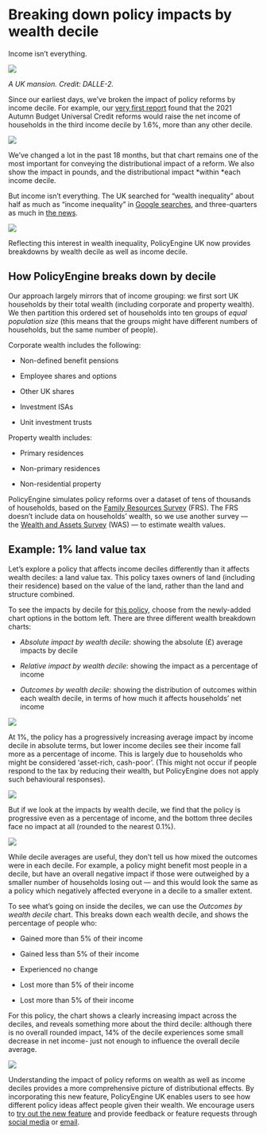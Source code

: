 # Breaking down policy impacts by wealth decile

Income isn’t everything.

![](https://cdn-images-1.medium.com/max/2048/1*vThHbc9z1P1f2WeLe20f8g.png)

_A UK mansion. Credit: DALLE-2._

Since our earliest days, we’ve broken the impact of policy reforms by income decile. For example, our [very first report](https://policyengine.org/uk/blog/2021-10-30-analysing-autumn-budget-universal-credit-reforms-with-policyengine) found that the 2021 Autumn Budget Universal Credit reforms would raise the net income of households in the third income decile by 1.6%, more than any other decile.

![](https://cdn-images-1.medium.com/max/2432/0*YvFdT6fnE10-nRUR)

We’ve changed a lot in the past 18 months, but that chart remains one of the most important for conveying the distributional impact of a reform. We also show the impact in pounds, and the distributional impact *within *each income decile.

But income isn’t everything. The UK searched for “wealth inequality” about half as much as “income inequality” in [Google searches](https://trends.google.com/trends/explore?geo=GB&q=income%20inequality,wealth%20inequality), and three-quarters as much in [the news](https://trends.google.com/trends/explore?geo=GB&gprop=news&q=income%20inequality,wealth%20inequality).

![](https://cdn-images-1.medium.com/max/3200/0*CrX9pRSwE_xKc4uq)

Reflecting this interest in wealth inequality, PolicyEngine UK now provides breakdowns by wealth decile as well as income decile.

## How PolicyEngine breaks down by decile

Our approach largely mirrors that of income grouping: we first sort UK households by their total wealth (including corporate and property wealth). We then partition this ordered set of households into ten groups of _equal population size_ (this means that the groups might have different numbers of households, but the same number of people).

Corporate wealth includes the following:

- Non-defined benefit pensions

- Employee shares and options

- Other UK shares

- Investment ISAs

- Unit investment trusts

Property wealth includes:

- Primary residences

- Non-primary residences

- Non-residential property

PolicyEngine simulates policy reforms over a dataset of tens of thousands of households, based on the [Family Resources Survey](https://www.gov.uk/government/collections/family-resources-survey--2) (FRS). The FRS doesn’t include data on households’ wealth, so we use another survey — the [Wealth and Assets Survey](https://www.gov.uk/government/statistics/personal-wealth-statistics-and-the-wealth-and-assets-survey) (WAS) — to estimate wealth values.

## Example: 1% land value tax

Let’s explore a policy that affects income deciles differently than it affects wealth deciles: a land value tax. This policy taxes owners of land (including their residence) based on the value of the land, rather than the land and structure combined.

To see the impacts by decile for [this policy](https://policyengine.org/uk/policy?focus=policyOutput.decileAverageImpact&reform=2320&region=uk&timePeriod=2023&baseline=1), choose from the newly-added chart options in the bottom left. There are three different wealth breakdown charts:

- _Absolute impact by wealth decile_: showing the absolute (£) average impacts by decile

- _Relative impact by wealth decile_: showing the impact as a percentage of income

- _Outcomes by wealth decile_: showing the distribution of outcomes within each wealth decile, in terms of how much it affects households’ net income

![](https://cdn-images-1.medium.com/max/3200/0*p7v9OzI_T7AJz5_k)

At 1%, the policy has a progressively increasing average impact by income decile in absolute terms, but lower income deciles see their income fall more as a percentage of income. This is largely due to households who might be considered ‘asset-rich, cash-poor’. (This might not occur if people respond to the tax by reducing their wealth, but PolicyEngine does not apply such behavioural responses).

![](https://cdn-images-1.medium.com/max/3200/0*4ptlM1KqAxqHWdh7)

But if we look at the impacts by wealth decile, we find that the policy is progressive even as a percentage of income, and the bottom three deciles face no impact at all (rounded to the nearest 0.1%).

![](https://cdn-images-1.medium.com/max/3200/0*92WpS-YPO8PcmXr9)

While decile averages are useful, they don’t tell us how mixed the outcomes were in each decile. For example, a policy might benefit most people in a decile, but have an overall negative impact if those were outweighed by a smaller number of households losing out — and this would look the same as a policy which negatively affected everyone in a decile to a smaller extent.

To see what’s going on inside the deciles, we can use the _Outcomes by wealth decile_ chart. This breaks down each wealth decile, and shows the percentage of people who:

- Gained more than 5% of their income

- Gained less than 5% of their income

- Experienced no change

- Lost more than 5% of their income

- Lost more than 5% of their income

For this policy, the chart shows a clearly increasing impact across the deciles, and reveals something more about the third decile: although there is no overall rounded impact, 14% of the decile experiences some small decrease in net income- just not enough to influence the overall decile average.

![](https://cdn-images-1.medium.com/max/2860/0*15I3IwS6oH2lB4l9)

Understanding the impact of policy reforms on wealth as well as income deciles provides a more comprehensive picture of distributional effects. By incorporating this new feature, PolicyEngine UK enables users to see how different policy ideas affect people given their wealth. We encourage users to [try out the new feature](https://policyengine.org/uk) and provide feedback or feature requests through [social media](http://twitter.com/thepolicyengine) or [email](mailto:contact@policyengine.org).
